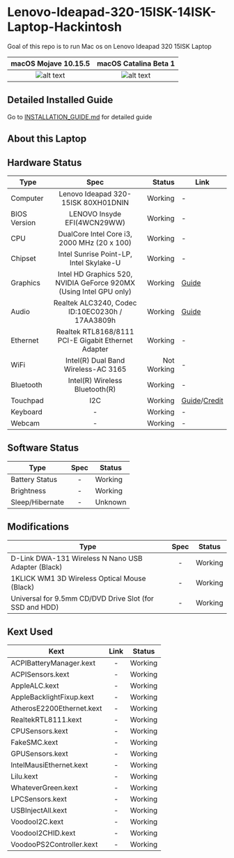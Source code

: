 # Lenovo-Ideapad-320-15ISK-14ISK-Laptop-Hackintosh
Goal of this repo is to run Mac os on Lenovo Ideapad 320 15ISK Laptop

macOS Mojave 10.15.5            |  macOS Catalina Beta 1
:-------------------------:|:-------------------------:
![alt text](https://raw.githubusercontent.com/gajjartejas/Lenovo-Ideapad-320-15ISK-Laptop-Hackintosh/master/10.14.x/10.14.5/Screenshot.png)  |  ![alt text](https://raw.githubusercontent.com/gajjartejas/Lenovo-Ideapad-320-15ISK-Laptop-Hackintosh/master/10.15.x/10.14.beta1/Screenshot.png)




## Detailed Installed Guide

Go to [INSTALLATION_GUIDE.md](INSTALLATION_GUIDE.md) for detailed guide

## About this Laptop

## Hardware Status

Type | Spec | Status | Link
---------|:---------:|----------:|----------
Computer		| Lenovo Ideapad 320-15ISK 80XH01DNIN   | Working | -
BIOS Version	| LENOVO Insyde EFI(4WCN29WW) | Working | -
CPU				| DualCore Intel Core i3, 2000 MHz (20 x 100) | Working | -
Chipset			| Intel Sunrise Point-LP, Intel Skylake-U | Working | -
Graphics		| Intel HD Graphics 520, NVIDIA GeForce 920MX (Using Intel GPU only) | Working | [Guide](https://www.tonymacx86.com/threads/guide-intel-framebuffer-patching-using-whatevergreen.256490/)
Audio			| Realtek ALC3240, Codec ID:10EC0230h / 17AA3809h | Working | [Guide](https://github.com/acidanthera/AppleALC/wiki/Installation-and-usage)
Ethernet		| Realtek RTL8168/8111 PCI-E Gigabit Ethernet Adapter | Working | -
WiFi			| Intel(R) Dual Band Wireless-AC 3165 | Not Working | -
Bluetooth		| Intel(R) Wireless Bluetooth(R) | Working | -
Touchpad		| I2C | Working | [Guide](10.14.x/10.14.3/Touchpad-Guide.md)/[Credit](https://www.tonymacx86.com/threads/guide-acer-swift-3-i5-8250u-high-sierra.249160/)
Keyboard		| - | Working | -
Webcam		| - | Working | -

## Software Status

Type | Spec | Status
---------|:---------:|----------
Battery Status		| - | Working
Brightness		| - | Working
Sleep/Hibernate		| - | Unknown

## Modifications

Type | Spec | Status
---------|:---------:|----------
D-Link DWA-131 Wireless N Nano USB Adapter (Black) 		| - | Working
1KLICK WM1 3D Wireless Optical Mouse (Black)		| - | Working
Universal for 9.5mm CD/DVD Drive Slot (for SSD and HDD)		| - | Working

## Kext Used

Kext | Link | Status
---------|:---------:|----------
ACPIBatteryManager.kext 		| - | Working
ACPISensors.kext		| - | Working
AppleALC.kext		| - | Working
AppleBacklightFixup.kext		| - | Working
AtherosE2200Ethernet.kext		| - | Working
RealtekRTL8111.kext		| - | Working
CPUSensors.kext		| - | Working
FakeSMC.kext		| - | Working
GPUSensors.kext		| - | Working
IntelMausiEthernet.kext		| - | Working
Lilu.kext		| - | Working
WhateverGreen.kext		| - | Working
LPCSensors.kext		| - | Working
USBInjectAll.kext		| - | Working
VoodooI2C.kext		| - | Working
VoodooI2CHID.kext		| - | Working
VoodooPS2Controller.kext		| - | Working
